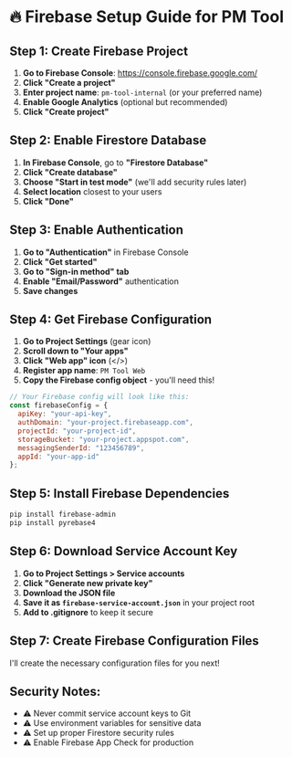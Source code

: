 # 🔥 Firebase Setup Guide for PM Tool

## Step 1: Create Firebase Project

1. **Go to Firebase Console**: https://console.firebase.google.com/
2. **Click "Create a project"**
3. **Enter project name**: `pm-tool-internal` (or your preferred name)
4. **Enable Google Analytics** (optional but recommended)
5. **Click "Create project"**

## Step 2: Enable Firestore Database

1. **In Firebase Console**, go to **"Firestore Database"**
2. **Click "Create database"**
3. **Choose "Start in test mode"** (we'll add security rules later)
4. **Select location** closest to your users
5. **Click "Done"**

## Step 3: Enable Authentication

1. **Go to "Authentication"** in Firebase Console
2. **Click "Get started"**
3. **Go to "Sign-in method" tab**
4. **Enable "Email/Password"** authentication
5. **Save changes**

## Step 4: Get Firebase Configuration

1. **Go to Project Settings** (gear icon)
2. **Scroll down to "Your apps"**
3. **Click "Web app" icon** (</>) 
4. **Register app name**: `PM Tool Web`
5. **Copy the Firebase config object** - you'll need this!

```javascript
// Your Firebase config will look like this:
const firebaseConfig = {
  apiKey: "your-api-key",
  authDomain: "your-project.firebaseapp.com",
  projectId: "your-project-id",
  storageBucket: "your-project.appspot.com",
  messagingSenderId: "123456789",
  appId: "your-app-id"
};
```

## Step 5: Install Firebase Dependencies

```bash
pip install firebase-admin
pip install pyrebase4
```

## Step 6: Download Service Account Key

1. **Go to Project Settings > Service accounts**
2. **Click "Generate new private key"**
3. **Download the JSON file**
4. **Save it as `firebase-service-account.json`** in your project root
5. **Add to .gitignore** to keep it secure

## Step 7: Create Firebase Configuration Files

I'll create the necessary configuration files for you next!

## Security Notes:
- ⚠️ Never commit service account keys to Git
- ⚠️ Use environment variables for sensitive data
- ⚠️ Set up proper Firestore security rules
- ⚠️ Enable Firebase App Check for production